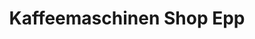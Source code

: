 ---
title: "Kaffeemaschinen Shop Epp"
url: /zuerich/kaffeemaschinen-shop-epp/
shop: Haushaltsartikel
---